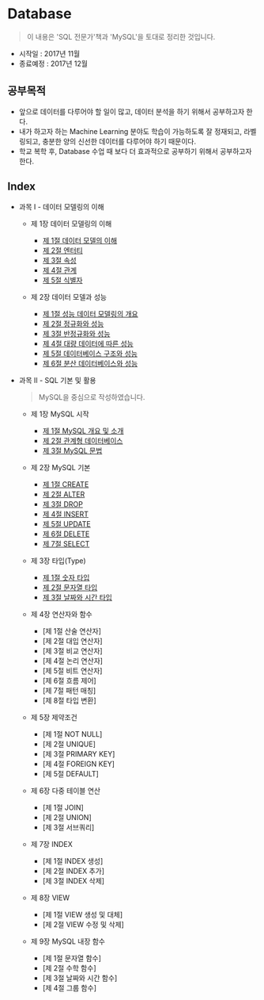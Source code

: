 # Database
> 이 내용은 'SQL 전문가'책과 'MySQL'을 토대로 정리한 것입니다.

  * 시작일 : 2017년 11월
  * 종료예정 : 2017년 12월

## 공부목적
  * 앞으로 데이터를 다루어야 할 일이 많고, 데이터 분석을 하기 위해서 공부하고자 한다.
  * 내가 하고자 하는 Machine Learning 분야도 학습이 가능하도록 잘 정재되고, 라벨링되고, 충분한 양의 신선한 데이터를 다루어야 하기 때문이다.
  * 학교 복학 후, Database 수업 때 보다 더 효과적으로 공부하기 위해서 공부하고자 한다.

## Index
  * 과목 Ⅰ - 데이터 모델링의 이해
    * 제 1장  데이터 모델링의 이해
      * [제 1절 데이터 모델의 이해](https://github.com/leedongminAI/SQL/blob/master/%EA%B3%BC%EB%AA%A9%20%E2%85%A0%20-%20%EB%8D%B0%EC%9D%B4%ED%84%B0%20%EB%AA%A8%EB%8D%B8%EB%A7%81%EC%9D%98%20%EC%9D%B4%ED%95%B4/%EC%A0%9C%201%EC%9E%A5%20-%20%EB%8D%B0%EC%9D%B4%ED%84%B0%20%EB%AA%A8%EB%8D%B8%EB%A7%81%EC%9D%98%20%EC%9D%B4%ED%95%B4/1.%20%EB%8D%B0%EC%9D%B4%ED%84%B0%20%EB%AA%A8%EB%8D%B8%EB%A7%81%EC%9D%98%20%EC%9D%B4%ED%95%B4.md)
      * [제 2절 엔터티](https://github.com/leedongminAI/SQL/blob/master/%EA%B3%BC%EB%AA%A9%20%E2%85%A0%20-%20%EB%8D%B0%EC%9D%B4%ED%84%B0%20%EB%AA%A8%EB%8D%B8%EB%A7%81%EC%9D%98%20%EC%9D%B4%ED%95%B4/%EC%A0%9C%201%EC%9E%A5%20-%20%EB%8D%B0%EC%9D%B4%ED%84%B0%20%EB%AA%A8%EB%8D%B8%EB%A7%81%EC%9D%98%20%EC%9D%B4%ED%95%B4/2.%20%EC%97%94%ED%84%B0%ED%8B%B0.md)
      * [제 3절 속성](https://github.com/leedongminAI/SQL/blob/master/%EA%B3%BC%EB%AA%A9%20%E2%85%A0%20-%20%EB%8D%B0%EC%9D%B4%ED%84%B0%20%EB%AA%A8%EB%8D%B8%EB%A7%81%EC%9D%98%20%EC%9D%B4%ED%95%B4/%EC%A0%9C%201%EC%9E%A5%20-%20%EB%8D%B0%EC%9D%B4%ED%84%B0%20%EB%AA%A8%EB%8D%B8%EB%A7%81%EC%9D%98%20%EC%9D%B4%ED%95%B4/3.%20%EC%86%8D%EC%84%B1.md)
      * [제 4절 관계](https://github.com/leedongminAI/SQL/blob/master/%EA%B3%BC%EB%AA%A9%20%E2%85%A0%20-%20%EB%8D%B0%EC%9D%B4%ED%84%B0%20%EB%AA%A8%EB%8D%B8%EB%A7%81%EC%9D%98%20%EC%9D%B4%ED%95%B4/%EC%A0%9C%201%EC%9E%A5%20-%20%EB%8D%B0%EC%9D%B4%ED%84%B0%20%EB%AA%A8%EB%8D%B8%EB%A7%81%EC%9D%98%20%EC%9D%B4%ED%95%B4/4.%20%EA%B4%80%EA%B3%84.md)
      * [제 5절 식별자](https://github.com/leedongminAI/SQL/blob/master/%EA%B3%BC%EB%AA%A9%20%E2%85%A0%20-%20%EB%8D%B0%EC%9D%B4%ED%84%B0%20%EB%AA%A8%EB%8D%B8%EB%A7%81%EC%9D%98%20%EC%9D%B4%ED%95%B4/%EC%A0%9C%201%EC%9E%A5%20-%20%EB%8D%B0%EC%9D%B4%ED%84%B0%20%EB%AA%A8%EB%8D%B8%EB%A7%81%EC%9D%98%20%EC%9D%B4%ED%95%B4/5.%20%EC%8B%9D%EB%B3%84%EC%9E%90.md)

    * 제 2장  데이터 모델과 성능
      * [제 1절 성능 데이터 모델링의 개요](https://github.com/leedongminAI/SQL/blob/master/%EA%B3%BC%EB%AA%A9%20%E2%85%A0%20-%20%EB%8D%B0%EC%9D%B4%ED%84%B0%20%EB%AA%A8%EB%8D%B8%EB%A7%81%EC%9D%98%20%EC%9D%B4%ED%95%B4/%EC%A0%9C%202%EC%9E%A5%20-%20%EB%8D%B0%EC%9D%B4%ED%84%B0%20%EB%AA%A8%EB%8D%B8%EA%B3%BC%20%EC%84%B1%EB%8A%A5/1.%20%EC%84%B1%EB%8A%A5%20%EB%8D%B0%EC%9D%B4%ED%84%B0%20%EB%AA%A8%EB%8D%B8%EB%A7%81%EC%9D%98%20%EA%B0%9C%EC%9A%94.md)
      * [제 2절 정규화와 성능](https://github.com/leedongminAI/SQL/blob/master/%EA%B3%BC%EB%AA%A9%20%E2%85%A0%20-%20%EB%8D%B0%EC%9D%B4%ED%84%B0%20%EB%AA%A8%EB%8D%B8%EB%A7%81%EC%9D%98%20%EC%9D%B4%ED%95%B4/%EC%A0%9C%202%EC%9E%A5%20-%20%EB%8D%B0%EC%9D%B4%ED%84%B0%20%EB%AA%A8%EB%8D%B8%EA%B3%BC%20%EC%84%B1%EB%8A%A5/2.%20%EC%A0%95%EA%B7%9C%ED%99%94%EC%99%80%20%EC%84%B1%EB%8A%A5.md)
      * [제 3절 반정규화와 성능](https://github.com/leedongminAI/SQL/blob/master/%EA%B3%BC%EB%AA%A9%20%E2%85%A0%20-%20%EB%8D%B0%EC%9D%B4%ED%84%B0%20%EB%AA%A8%EB%8D%B8%EB%A7%81%EC%9D%98%20%EC%9D%B4%ED%95%B4/%EC%A0%9C%202%EC%9E%A5%20-%20%EB%8D%B0%EC%9D%B4%ED%84%B0%20%EB%AA%A8%EB%8D%B8%EA%B3%BC%20%EC%84%B1%EB%8A%A5/3.%20%EB%B0%98%EC%A0%95%EA%B7%9C%ED%99%94%EC%99%80%20%EC%84%B1%EB%8A%A5.md)
      * [제 4절 대량 데이터에 따른 성능](https://github.com/leedongminAI/SQL/blob/master/%EA%B3%BC%EB%AA%A9%20%E2%85%A0%20-%20%EB%8D%B0%EC%9D%B4%ED%84%B0%20%EB%AA%A8%EB%8D%B8%EB%A7%81%EC%9D%98%20%EC%9D%B4%ED%95%B4/%EC%A0%9C%202%EC%9E%A5%20-%20%EB%8D%B0%EC%9D%B4%ED%84%B0%20%EB%AA%A8%EB%8D%B8%EA%B3%BC%20%EC%84%B1%EB%8A%A5/4.%20%EB%8C%80%EB%9F%89%20%EB%8D%B0%EC%9D%B4%ED%84%B0%EC%97%90%20%EB%94%B0%EB%A5%B8%20%EC%84%B1%EB%8A%A5.md)
      * [제 5절 데이터베이스 구조와 성능](https://github.com/leedongminAI/SQL/blob/master/%EA%B3%BC%EB%AA%A9%20%E2%85%A0%20-%20%EB%8D%B0%EC%9D%B4%ED%84%B0%20%EB%AA%A8%EB%8D%B8%EB%A7%81%EC%9D%98%20%EC%9D%B4%ED%95%B4/%EC%A0%9C%202%EC%9E%A5%20-%20%EB%8D%B0%EC%9D%B4%ED%84%B0%20%EB%AA%A8%EB%8D%B8%EA%B3%BC%20%EC%84%B1%EB%8A%A5/5.%20%EB%8D%B0%EC%9D%B4%ED%84%B0%EB%B2%A0%EC%9D%B4%EC%8A%A4%20%EA%B5%AC%EC%A1%B0%EC%99%80%20%EC%84%B1%EB%8A%A5.md)
      * [제 6절 분산 데이터베이스와 성능](https://github.com/leedongminAI/SQL/blob/master/%EA%B3%BC%EB%AA%A9%20%E2%85%A0%20-%20%EB%8D%B0%EC%9D%B4%ED%84%B0%20%EB%AA%A8%EB%8D%B8%EB%A7%81%EC%9D%98%20%EC%9D%B4%ED%95%B4/%EC%A0%9C%202%EC%9E%A5%20-%20%EB%8D%B0%EC%9D%B4%ED%84%B0%20%EB%AA%A8%EB%8D%B8%EA%B3%BC%20%EC%84%B1%EB%8A%A5/6.%20%EB%B6%84%EC%82%B0%20%EB%8D%B0%EC%9D%B4%ED%84%B0%EB%B2%A0%EC%9D%B4%EC%8A%A4%EC%99%80%20%EC%84%B1%EB%8A%A5.md)

  * 과목 Ⅱ - SQL 기본 및 활용
    > MySQL을 중심으로 작성하였습니다.

    * 제 1장  MySQL 시작
      * [제 1절 MySQL 개요 및 소개](https://github.com/leedongminAI/SQL/blob/master/%EA%B3%BC%EB%AA%A9%20%E2%85%A1%20-%20SQL%20%EA%B8%B0%EB%B3%B8%20%EB%B0%8F%20%ED%99%9C%EC%9A%A9/%EC%A0%9C%201%EC%9E%A5%20-%20MySQL%20%EC%8B%9C%EC%9E%91/1.%20MySQL%20%EA%B0%9C%EC%9A%94%20%EB%B0%8F%20%EC%86%8C%EA%B0%9C.md)
      * [제 2절 관계형 데이터베이스](https://github.com/leedongminAI/SQL/blob/master/%EA%B3%BC%EB%AA%A9%20%E2%85%A1%20-%20SQL%20%EA%B8%B0%EB%B3%B8%20%EB%B0%8F%20%ED%99%9C%EC%9A%A9/%EC%A0%9C%201%EC%9E%A5%20-%20MySQL%20%EC%8B%9C%EC%9E%91/2.%20%EA%B4%80%EA%B3%84%ED%98%95%20%EB%8D%B0%EC%9D%B4%ED%84%B0%EB%B2%A0%EC%9D%B4%EC%8A%A4.md)
      * [제 3절 MySQL 문법](https://github.com/leedongminAI/SQL/blob/master/%EA%B3%BC%EB%AA%A9%20%E2%85%A1%20-%20SQL%20%EA%B8%B0%EB%B3%B8%20%EB%B0%8F%20%ED%99%9C%EC%9A%A9/%EC%A0%9C%201%EC%9E%A5%20-%20MySQL%20%EC%8B%9C%EC%9E%91/3.%20MySQL%20%EB%AC%B8%EB%B2%95.md)

    * 제 2장  MySQL 기본
      * [제 1절 CREATE](https://github.com/leedongminAI/SQL/blob/master/%EA%B3%BC%EB%AA%A9%20%E2%85%A1%20-%20SQL%20%EA%B8%B0%EB%B3%B8%20%EB%B0%8F%20%ED%99%9C%EC%9A%A9/%EC%A0%9C%202%EC%9E%A5%20-%20MySQL%20%EA%B8%B0%EB%B3%B8/1.%20CREATE.md)
      * [제 2절 ALTER](https://github.com/leedongminAI/SQL/blob/master/%EA%B3%BC%EB%AA%A9%20%E2%85%A1%20-%20SQL%20%EA%B8%B0%EB%B3%B8%20%EB%B0%8F%20%ED%99%9C%EC%9A%A9/%EC%A0%9C%202%EC%9E%A5%20-%20MySQL%20%EA%B8%B0%EB%B3%B8/2.%20ALTER.md)
      * [제 3절 DROP](https://github.com/leedongminAI/SQL/blob/master/%EA%B3%BC%EB%AA%A9%20%E2%85%A1%20-%20SQL%20%EA%B8%B0%EB%B3%B8%20%EB%B0%8F%20%ED%99%9C%EC%9A%A9/%EC%A0%9C%202%EC%9E%A5%20-%20MySQL%20%EA%B8%B0%EB%B3%B8/3.%20DROP.md)
      * [제 4절 INSERT](https://github.com/leedongminAI/SQL/blob/master/%EA%B3%BC%EB%AA%A9%20%E2%85%A1%20-%20SQL%20%EA%B8%B0%EB%B3%B8%20%EB%B0%8F%20%ED%99%9C%EC%9A%A9/%EC%A0%9C%202%EC%9E%A5%20-%20MySQL%20%EA%B8%B0%EB%B3%B8/4.%20INSERT.md)
      * [제 5절 UPDATE](https://github.com/leedongminAI/Database/blob/master/%EA%B3%BC%EB%AA%A9%20%E2%85%A1%20-%20SQL%20%EA%B8%B0%EB%B3%B8%20%EB%B0%8F%20%ED%99%9C%EC%9A%A9/%EC%A0%9C%202%EC%9E%A5%20-%20MySQL%20%EA%B8%B0%EB%B3%B8/5.%20UPDATE.md)
      * [제 6절 DELETE](https://github.com/leedongminAI/Database/blob/master/%EA%B3%BC%EB%AA%A9%20%E2%85%A1%20-%20SQL%20%EA%B8%B0%EB%B3%B8%20%EB%B0%8F%20%ED%99%9C%EC%9A%A9/%EC%A0%9C%202%EC%9E%A5%20-%20MySQL%20%EA%B8%B0%EB%B3%B8/6.%20DELETE.md)
      * [제 7절 SELECT](https://github.com/leedongminAI/Database/blob/master/%EA%B3%BC%EB%AA%A9%20%E2%85%A1%20-%20SQL%20%EA%B8%B0%EB%B3%B8%20%EB%B0%8F%20%ED%99%9C%EC%9A%A9/%EC%A0%9C%202%EC%9E%A5%20-%20MySQL%20%EA%B8%B0%EB%B3%B8/7.%20SELECT.md)

    * 제 3장  타입(Type)
      * [제 1절 숫자 타입]()
      * [제 2절 문자열 타입]()
      * [제 3절 날짜와 시간 타입]()

    * 제 4장  연산자와 함수
      * [제 1절 산술 연산자]
      * [제 2절 대입 연산자]
      * [제 3절 비교 연산자]
      * [제 4절 논리 연산자]
      * [제 5절 비트 연산자]
      * [제 6절 흐름 제어]
      * [제 7절 패턴 매칭]
      * [제 8절 타입 변환]

    * 제 5장  제약조건
      * [제 1절 NOT NULL]
      * [제 2절 UNIQUE]
      * [제 3절 PRIMARY KEY]
      * [제 4절 FOREIGN KEY]
      * [제 5절 DEFAULT]

    * 제 6장  다중 테이블 연산
      * [제 1절 JOIN]
      * [제 2절 UNION]
      * [제 3절 서브쿼리]

    * 제 7장  INDEX
      * [제 1절 INDEX 생성]
      * [제 2절 INDEX 추가]
      * [제 3절 INDEX 삭제]

    * 제 8장  VIEW
      * [제 1절 VIEW 생성 및 대체]
      * [제 2절 VIEW 수정 및 삭제]

    * 제 9장  MySQL 내장 함수
      * [제 1절 문자열 함수]
      * [제 2절 수학 함수]
      * [제 3절 날짜와 시간 함수]
      * [제 4절 그룹 함수]
